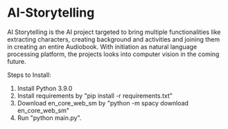 # AI-Storytelling
AI Storytelling is the AI project targeted to bring multiple functionalities like extracting characters, creating background and activities and joining them in creating an entire Audiobook. With initiation as natural language processing platform, the projects looks into computer vision in the coming future.

Steps to Install:
1. Install Python 3.9.0
2. Install requirements by "pip install -r requirements.txt"
3. Download en_core_web_sm by "python -m spacy download en_core_web_sm"
4. Run "python main.py".

